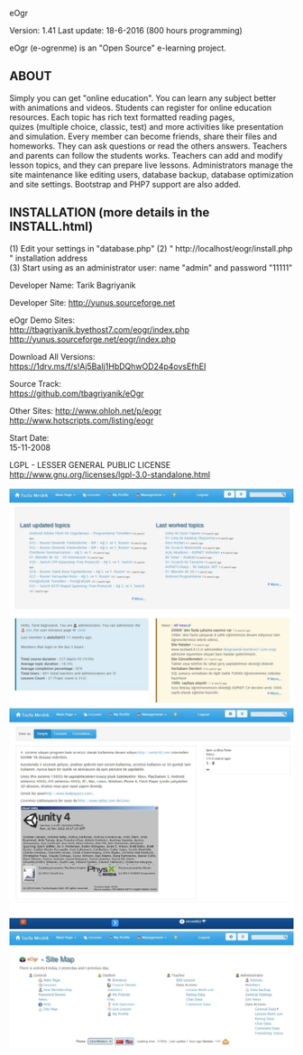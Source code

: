 eOgr 

Version: 		1.41 
Last update: 	18-6-2016 (800 hours programming)

eOgr (e-ogrenme) is an "Open Source" e-learning project.

ABOUT
-----
Simply you can get "online education". You can learn any subject better with animations and videos.
Students can register for online education resources. Each topic has rich text formatted reading pages,  
quizes (multiple choice, classic, test) and more activities like presentation and simulation.
Every member can become friends, share their files and homeworks. They can ask questions 
or read the others answers.
Teachers and parents can follow the students works. Teachers can add and modify lesson topics, 
and they can prepare live lessons. 
Administrators manage the site maintenance like editing users, database backup, 
database optimization and site settings.
Bootstrap and PHP7 support are also added.

INSTALLATION (more details in the INSTALL.html)
----------------------------------------------
(1) Edit your settings in "database.php"
(2) " http://localhost/eogr/install.php " installation address     
(3) Start using as an administrator user: name "admin" and password "11111"

Developer Name: 
	Tarik Bagriyanik

Developer Site: 
	http://yunus.sourceforge.net

eOgr Demo Sites:		
	http://tbagriyanik.byethost7.com/eogr/index.php
	http://yunus.sourceforge.net/eogr/index.php

Download All Versions:	
	https://1drv.ms/f/s!Aj5BaIj1HbDQhwOD24p4ovsEfhEI

Source Track:	
	https://github.com/tbagriyanik/eOgr 

Other Sites: 
	http://www.ohloh.net/p/eogr
	http://www.hotscripts.com/listing/eogr
	
Start Date: 	
	15-11-2008 

LGPL - LESSER GENERAL PUBLIC LICENSE 
http://www.gnu.org/licenses/lgpl-3.0-standalone.html

![ana](https://github.com/tbagriyanik/eOgr/blob/master/ana.JPG)
![ders](https://github.com/tbagriyanik/eOgr/blob/master/ders.JPG)
![site](https://github.com/tbagriyanik/eOgr/blob/master/site.JPG)
